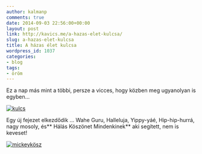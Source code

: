 ```yaml
---
author: kalmanp
comments: true
date: 2014-09-03 22:56:00+00:00
layout: post
link: http://kavics.me/a-hazas-elet-kulcsa/
slug: a-hazas-elet-kulcsa
title: A házas élet kulcsa
wordpress_id: 1037
categories:
- blog
tags:
- öröm
---
```


Ez a nap más mint a többi, persze a vicces, hogy közben meg ugyanolyan is egyben...

[![kulcs](http://kavics.me/wp-content/uploads/2014/09/kulcs.png)](http://kavics.me/wp-content/uploads/2014/09/kulcs.png)

Egy új fejezet elkezdődik ... Wahe Guru, Halleluja, Yippy-yáé, Hip-hip-hurrá, nagy mosoly, és** Hálás Köszönet Mindenkinek** aki segített, nem is keveset!

[![mickeykösz](http://kavics.me/wp-content/uploads/2014/09/mickeykösz.png)](http://kavics.me/wp-content/uploads/2014/09/mickeykösz.png)
